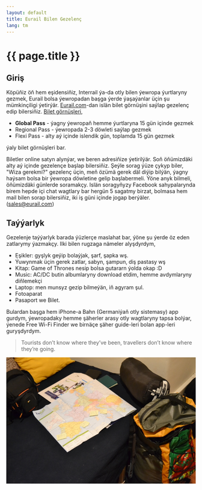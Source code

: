 ```yaml
---
layout: default
title: Eurail Bilen Gezelenç
lang: tm
---
```


{{ page.title }}
================

Giriş
------

Köpüňiz öň hem eşidensiňiz, Interrail ýa-da otly bilen ýewropa ýurtlaryny 
gezmek, Eurail bolsa ýewropadan başga ýerde ýaşaýanlar üçin şu mümkinçiligi 
ýetirýär. [Eurail.com](http://www.eurail.com/home)-dan islän bilet görnüşini saýlap gezelenç edip bilersiňiz.
[Bilet görnüşleri](http://www.eurail.com/eurail-passes),  

* **Global Pass** - ýagny ýewropaň hemme ýurtlaryna 15 gün içinde gezmek 
* Regional Pass - ýewropada 2-3 döwleti saýlap gezmek 
* Flexi Pass - alty aý içinde islendik gün, toplamda 15 gün gezmek 

ýaly bilet görnüşleri bar.

Biletler online satyn alynýar, we beren adresiňize ýetirilýär.
Soň öňümizdäki alty aý içinde gezelençe başlap bilersiňiz. Şeýle sorag ýüze 
çykyp biler, "Wiza gerekmi?" gezelenç üçin, meň özümä gerek däl diýip bilýän,
ýagny haýsam bolsa bir ýewropa döwletine gelip başlabermeli. Ýöne anyk 
bilmeli, öňümizdäki günlerde soramakçy. Islän soragyňyzy Facebook sahypalarynda birem hepde içi chat wagtlary bar hergün 5 sagatmy birzat, bolmasa hem mail 
bilen sorap bilersiňiz, iki iş güni içinde jogap berýäler. (sales@eurail.com)

Taýýarlyk
---------

Gezelenje taýýarlyk barada ýüzlerçe maslahat bar, ýöne şu ýerde öz eden 
zatlarymy ýazmakçy. Ilki bilen rugzaga nämeler alyşdyrdym,  

* Eşikler: gyşlyk geýip bolaýjak, şarf, şapka wş. 
* Ýuwynmak üçin gerek zatlar, sabyn, şampun, diş pastasy wş 
* Kitap: Game of Thrones nesip bolsa gutararn ýolda okap :D 
* Music: AC/DC butin albumlaryny download etdim, hemme avdymlaryny diňlemekçi 
* Laptop: men munsyz gezip bilmeýän, iň agyram şul. 
* Fotoaparat 
* Pasaport we Bilet. 

Bulardan başga hem iPhone-a Bahn (Germaniýaň otly sistemasy) app gurdym, 
ýewropadaky hemme şäherler arasy otly wagtlaryny tapsa bolýar, ýenede Free 
Wi-Fi Finder we birnäçe şäher guide-leri bolan app-leri guryşdyrdym.

> Tourists don’t know where they’ve been, travellers don’t know where they’re going.

![eurail planning](/files/eurail/01.JPG)


